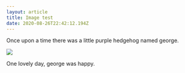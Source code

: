 ```yaml
---
layout: article
title: Image test
date: 2020-08-26T22:42:12.194Z
---
```

Once upon a time there was a little purple hedgehog named george.

![](img/EmojiBoard.png)

One lovely day, george was happy.